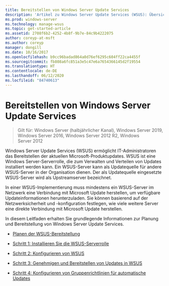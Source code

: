 ```yaml
---
title: Bereitstellen von Windows Server Update Services
description: 'Artikel zu Windows Server Update Services (WSUS): Übersicht über den Bereitstellungsprozess mit Links zu den vier Schritten der Vorgehensweise'
ms.prod: windows-server
ms.technology: manage-wsus
ms.topic: get-started-article
ms.assetid: 2708f6b2-4252-4b8f-9b7e-84c9b4222075
author: coreyp-at-msft
ms.author: coreyp
manager: dongill
ms.date: 10/16/2017
ms.openlocfilehash: b9cc96badad864a0d76ef6295c604ff22ca4455f
ms.sourcegitcommit: fb808a6fc851a3e5c47e6a7654366145d2f19554
ms.translationtype: HT
ms.contentlocale: de-DE
ms.lasthandoff: 06/12/2020
ms.locfileid: "84740613"
---
```

# <a name="deploy-windows-server-update-services"></a>Bereitstellen von Windows Server Update Services

>Gilt für: Windows Server (halbjährlicher Kanal), Windows Server 2019, Windows Server 2016, Windows Server 2012 R2, Windows Server 2012

Windows Server Update Services (WSUS) ermöglicht IT-Administratoren das Bereitstellen der aktuellen Microsoft-Produktupdates. WSUS ist eine Windows Server-Serverrolle, die zum Verwalten und Verteilen von Updates installiert werden kann. Ein WSUS-Server kann als Updatequelle für andere WSUS-Server in der Organisation dienen. Der als Updatequelle eingesetzte WSUS-Server wird als Upstreamserver bezeichnet.  

In einer WSUS-Implementierung muss mindestens ein WSUS-Server im Netzwerk eine Verbindung mit Microsoft Update herstellen, um verfügbare Updateinformationen herunterzuladen. Sie können basierend auf der Netzwerksicherheit und -konfiguration festlegen, wie viele weitere Server eine direkte Verbindung mit Microsoft Update herstellen.  

In diesem Leitfaden erhalten Sie grundlegende Informationen zur Planung und Bereitstellung von Windows Server Update Services.  

-   [Planen der WSUS-Bereitstellung](../plan/plan-your-wsus-deployment.md)  

-   [Schritt 1: Installieren Sie die WSUS-Serverrolle](1-install-the-wsus-server-role.md)  

-   [Schritt 2: Konfigurieren von WSUS](2-configure-wsus.md)  

-   [Schritt 3: Genehmigen und Bereitstellen von Updates in WSUS](3-approve-and-deploy-updates-in-wsus.md)  

-   [Schritt 4: Konfigurieren von Gruppenrichtlinien für automatische Updates](4-configure-group-policy-settings-for-automatic-updates.md)  
